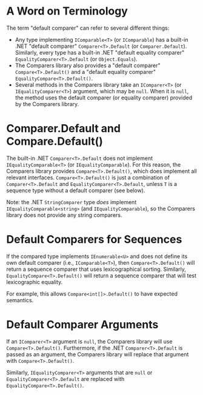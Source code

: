 # A Word on Terminology

The term "default comparer" can refer to several different things:
* Any type implementing `IComparable<T>` (or `IComparable`) has a built-in .NET "default comparer" `Comparer<T>.Default` (or `Comparer.Default`). Similarly, every type has a built-in .NET "default equality comparer" `EqualityComparer<T>.Default` (or `Object.Equals`).
* The Comparers library also provides a "default comparer" `Compare<T>.Default()` and a "default equality comparer" `EqualityCompare<T>.Default()`.
* Several methods in the Comparers library take an `IComparer<T>` (or `IEqualityComparer<T>`) argument, which may be `null`. When it is `null`, the method uses the default comparer (or equality comparer) provided by the Comparers library.

# Comparer<T>.Default and Compare<T>.Default()

The built-in .NET `Comparer<T>.Default` does not implement `IEqualityComparable<T>` (or `IEqualityComparable`). For this reason, the Comparers library provides `Compare<T>.Default()`, which does implement all relevant interfaces. `Compare<T>.Default()` is just a combination of `Comparer<T>.Default` and `EqualityComparer<T>.Default`, unless `T` is a sequence type without a default comparer (see below).

Note: the .NET `StringComparer` type _does_ implement `IEqualityComparable<string>` (and `IEqualityComparable`), so the Comparers library does not provide any string comparers.

# Default Comparers for Sequences

If the compared type implements `IEnumerable<U>` and does not define its own default comparer (i.e., `IComparable<T>`), then `Compare<T>.Default()` will return a sequence comparer that uses lexicographical sorting. Similarly, `EqualityCompare<T>.Default()` will return a sequence comparer that will test lexicographic equality.

For example, this allows `Compare<int[]>.Default()` to have expected semantics.

# Default Comparer Arguments

If an `IComparer<T>` argument is `null`, the Comparers library will use `Compare<T>.Default()`. Furthermore, if the .NET `Comparer<T>.Default` is passed as an argument, the Comparers library will replace that argument with `Compare<T>.Default()`.

Similarly, `IEqualityComparer<T>` arguments that are `null` or `EqualityComparer<T>.Default` are replaced with `EqualityCompare<T>.Default()`.
